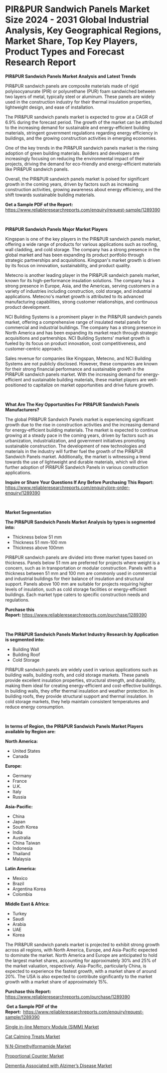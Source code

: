 <p><h1>PIR&PUR Sandwich Panels Market Size 2024 - 2031 Global Industrial Analysis, Key Geographical Regions, Market Share, Top Key Players, Product Types and Forecast Research Report</h1></p><p><strong>PIR&PUR Sandwich Panels Market Analysis and Latest Trends</strong></p>
<p><p>PIR&PUR sandwich panels are composite materials made of rigid polyisocyanurate (PIR) or polyurethane (PUR) foam sandwiched between two layers of metal, typically steel or aluminum. These panels are widely used in the construction industry for their thermal insulation properties, lightweight design, and ease of installation.</p><p>The PIR&PUR sandwich panels market is expected to grow at a CAGR of 6.9% during the forecast period. The growth of the market can be attributed to the increasing demand for sustainable and energy-efficient building materials, stringent government regulations regarding energy efficiency in buildings, and the growing construction activities in emerging economies.</p><p>One of the key trends in the PIR&PUR sandwich panels market is the rising adoption of green building materials. Builders and developers are increasingly focusing on reducing the environmental impact of their projects, driving the demand for eco-friendly and energy-efficient materials like PIR&PUR sandwich panels.</p><p>Overall, the PIR&PUR sandwich panels market is poised for significant growth in the coming years, driven by factors such as increasing construction activities, growing awareness about energy efficiency, and the shift towards sustainable building materials.</p></p>
<p><strong>Get a Sample PDF of the Report:&nbsp;</strong> <a href="https://www.reliableresearchreports.com/enquiry/request-sample/1289390">https://www.reliableresearchreports.com/enquiry/request-sample/1289390</a></p>
<p>&nbsp;</p>
<p><strong>PIR&PUR Sandwich Panels Major Market Players</strong></p>
<p><p>Kingspan is one of the key players in the PIR&PUR sandwich panels market, offering a wide range of products for various applications such as roofing, wall cladding, and cold storage. The company has a strong presence in the global market and has been expanding its product portfolio through strategic partnerships and acquisitions. Kingspan's market growth is driven by its focus on innovation, sustainability, and product quality.</p><p>Metecno is another leading player in the PIR&PUR sandwich panels market, known for its high-performance insulation solutions. The company has a strong presence in Europe, Asia, and the Americas, serving customers in a variety of industries including construction, cold storage, and industrial applications. Metecno's market growth is attributed to its advanced manufacturing capabilities, strong customer relationships, and continuous product development.</p><p>NCI Building Systems is a prominent player in the PIR&PUR sandwich panels market, offering a comprehensive range of insulated metal panels for commercial and industrial buildings. The company has a strong presence in North America and has been expanding its market reach through strategic acquisitions and partnerships. NCI Building Systems' market growth is fueled by its focus on product innovation, cost competitiveness, and customer-centric approach.</p><p>Sales revenue for companies like Kingspan, Metecno, and NCI Building Systems are not publicly disclosed. However, these companies are known for their strong financial performance and sustainable growth in the PIR&PUR sandwich panels market. With the increasing demand for energy-efficient and sustainable building materials, these market players are well-positioned to capitalize on market opportunities and drive future growth.</p></p>
<p>&nbsp;</p>
<p><strong>What Are The Key Opportunities For PIR&PUR Sandwich Panels Manufacturers?</strong></p>
<p><p>The global PIR&PUR Sandwich Panels market is experiencing significant growth due to the rise in construction activities and the increasing demand for energy-efficient building materials. The market is expected to continue growing at a steady pace in the coming years, driven by factors such as urbanization, industrialization, and government initiatives promoting sustainable construction. The development of new technologies and materials in the industry will further fuel the growth of the PIR&PUR Sandwich Panels market. Additionally, the market is witnessing a trend towards the use of lightweight and durable materials, which will drive further adoption of PIR&PUR Sandwich Panels in various construction applications.</p></p>
<p><strong>Inquire or Share Your Questions If Any Before Purchasing This Report:</strong> <a href="https://www.reliableresearchreports.com/enquiry/pre-order-enquiry/1289390">https://www.reliableresearchreports.com/enquiry/pre-order-enquiry/1289390</a></p>
<p>&nbsp;</p>
<p><strong>Market Segmentation</strong></p>
<p><strong>The PIR&PUR Sandwich Panels Market Analysis by types is segmented into:</strong></p>
<p><ul><li>Thickness below 51 mm</li><li>Thickness 51 mm-100 mm</li><li>Thickness above 100mm</li></ul></p>
<p><p>PIR&PUR sandwich panels are divided into three market types based on thickness. Panels below 51 mm are preferred for projects where weight is a concern, such as in transportation or modular construction. Panels with a thickness between 51 mm and 100 mm are commonly used in commercial and industrial buildings for their balance of insulation and structural support. Panels above 100 mm are suitable for projects requiring higher levels of insulation, such as cold storage facilities or energy-efficient buildings. Each market type caters to specific construction needs and regulations.</p></p>
<p><strong>Purchase this Report:&nbsp;</strong><a href="https://www.reliableresearchreports.com/purchase/1289390">https://www.reliableresearchreports.com/purchase/1289390</a></p>
<p>&nbsp;</p>
<p><strong>The PIR&PUR Sandwich Panels Market Industry Research by Application is segmented into:</strong></p>
<p><ul><li>Building Wall</li><li>Building Roof</li><li>Cold Storage</li></ul></p>
<p><p>PIR&PUR sandwich panels are widely used in various applications such as building walls, building roofs, and cold storage markets. These panels provide excellent insulation properties, structural strength, and durability, making them ideal for creating energy-efficient and cost-effective buildings. In building walls, they offer thermal insulation and weather protection. In building roofs, they provide structural support and thermal insulation. In cold storage markets, they help maintain consistent temperatures and reduce energy consumption.</p></p>
<p>&nbsp;</p>
<p><strong>In terms of Region, the PIR&PUR Sandwich Panels Market Players available by Region are:</strong></p>
<p>
    <p> <strong> North America: </strong>
        <ul>
            <li>United States</li>
            <li>Canada</li>
        </ul>
        </p> 
    <p> <strong> Europe: </strong>
        <ul>
            <li>Germany</li>
            <li>France</li>
            <li>U.K.</li>
            <li>Italy</li>
            <li>Russia</li>
        </ul>
        </p> 
    <p> <strong> Asia-Pacific: </strong>
        <ul>
            <li>China</li>
            <li>Japan</li>
            <li>South Korea</li>
            <li>India</li>
            <li>Australia</li>
            <li>China Taiwan</li>
            <li>Indonesia</li>
            <li>Thailand</li>
            <li>Malaysia</li>
        </ul>
        </p> 
    <p> <strong> Latin America: </strong>
        <ul>
            <li>Mexico</li>
            <li>Brazil</li>
            <li>Argentina Korea</li>
            <li>Colombia</li>
        </ul>
        </p> 
    <p> <strong> Middle East & Africa: </strong>
        <ul>
            <li>Turkey</li>
            <li>Saudi</li>
            <li>Arabia</li>
            <li>UAE</li>
            <li>Korea</li>
        </ul>
    </p>
    </p>
<p><p>The PIR&PUR sandwich panels market is projected to exhibit strong growth across all regions, with North America, Europe, and Asia-Pacific expected to dominate the market. North America and Europe are anticipated to hold the largest market shares, accounting for approximately 30% and 25% of the market valuation, respectively. Asia-Pacific, particularly China, is expected to experience the fastest growth, with a market share of around 20%. The USA is also expected to contribute significantly to the market growth with a market share of approximately 15%.</p></p>
<p><strong>Purchase this Report: </strong><a href="https://www.reliableresearchreports.com/purchase/1289390">https://www.reliableresearchreports.com/purchase/1289390</a></p>
<p>&nbsp;<strong>Get a Sample PDF of the Report:&nbsp;&nbsp;</strong><a href="https://www.reliableresearchreports.com/enquiry/request-sample/1289390">https://www.reliableresearchreports.com/enquiry/request-sample/1289390</a></p>
<p><strong></strong></p>
<p><p><a href="https://github.com/lataunyatinikmelvin59ilbd0dv/Market-Research-Report-List-1/blob/main/single-in-line-memory-module-simm-market.md">Single in-line Memory Module (SIMM) Market</a></p><p><a href="https://view.publitas.com/reportprime-1/cat-calming-treats-market-share-market-new-trends-analysis-report-by-type-by-application-by-end-use-by-region-and-segment-forecasts-2024-2031/">Cat Calming Treats Market</a></p><p><a href="https://simplistic-meeting-7ee.notion.site/N-N-Dimethylformamide-Market-Size-Growing-and-Forecasted-for-period-from-2024-2031-and-provides-co-f58457a4679a49758e0fc36d6ec87d81">N,N-Dimethylformamide Market</a></p><p><a href="https://view.publitas.com/reportprime-1/proportional-counter-market-research-report-the-key-to-successful-business-strategy-forecasted-for-period-from-2024-2031/">Proportional Counter Market</a></p><p><a href="https://eight-handstand-8fb.notion.site/Dementia-Associated-with-Alzimer-s-Disease-Market-Size-Evaluating-its-Market-Trends-Growth-and-Pr-34e357ab842647bebf4b33ddadb41718">Dementia Associated with Alzimer’s Disease Market</a></p></p>